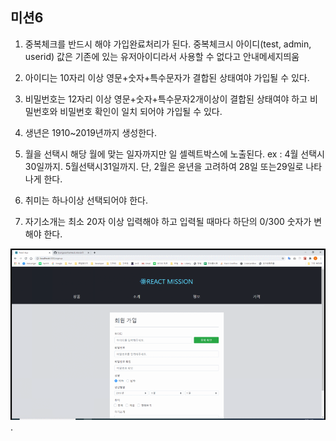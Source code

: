 ## 미션6

1. 중복체크를 반드시 해야 가입완료처리가 된다. 중복체크시 아이디(test, admin, userid) 값은 기존에 있는 유저아이디라서 사용할 수 없다고 안내메세지띄움
2. 아이디는 10자리 이상 영문+숫자+특수문자가 결합된 상태여야 가입될 수 있다.
3. 비밀번호는 12자리 이상 영문+숫자+특수문자2개이상이 결합된 상태여야 하고 비밀번호와 비밀번호 확인이 일치 되어야 가입될 수 있다.
4. 생년은 1910~2019년까지 생성한다.

5. 월을 선택시 해당 월에 맞는 일자까지만 일 셀렉트박스에 노출된다. ex : 4월 선택시 30일까지. 5월선택시31일까지. 단, 2월은 윤년을 고려하여 28일 또는29일로 나타나게 한다.
6. 취미는 하나이상 선택되어야 한다.
7. 자기소개는 최소 20자 이상 입력해야 하고 입력될 때마다 하단의 0/300 숫자가 변해야 한다.

![미션6 GIF](./src/images/react_mission_6_회원가입.gif).

